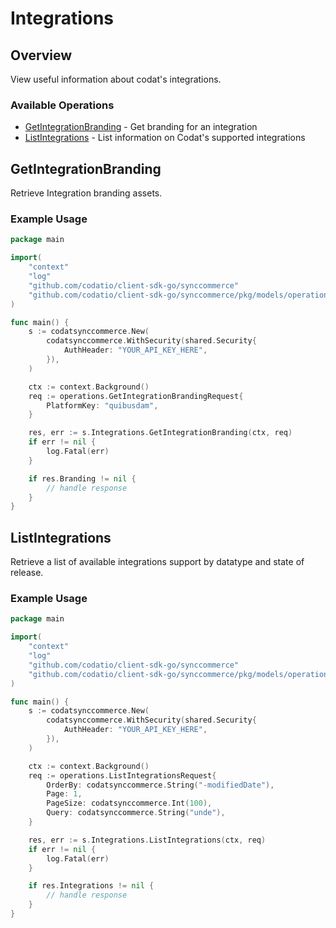 # Integrations

## Overview

View useful information about codat's integrations.

### Available Operations

* [GetIntegrationBranding](#getintegrationbranding) - Get branding for an integration
* [ListIntegrations](#listintegrations) - List information on Codat's supported integrations

## GetIntegrationBranding

Retrieve Integration branding assets.

### Example Usage

```go
package main

import(
	"context"
	"log"
	"github.com/codatio/client-sdk-go/synccommerce"
	"github.com/codatio/client-sdk-go/synccommerce/pkg/models/operations"
)

func main() {
    s := codatsynccommerce.New(
        codatsynccommerce.WithSecurity(shared.Security{
            AuthHeader: "YOUR_API_KEY_HERE",
        }),
    )

    ctx := context.Background()    
    req := operations.GetIntegrationBrandingRequest{
        PlatformKey: "quibusdam",
    }

    res, err := s.Integrations.GetIntegrationBranding(ctx, req)
    if err != nil {
        log.Fatal(err)
    }

    if res.Branding != nil {
        // handle response
    }
}
```

## ListIntegrations

Retrieve a list of available integrations support by datatype and state of release.

### Example Usage

```go
package main

import(
	"context"
	"log"
	"github.com/codatio/client-sdk-go/synccommerce"
	"github.com/codatio/client-sdk-go/synccommerce/pkg/models/operations"
)

func main() {
    s := codatsynccommerce.New(
        codatsynccommerce.WithSecurity(shared.Security{
            AuthHeader: "YOUR_API_KEY_HERE",
        }),
    )

    ctx := context.Background()    
    req := operations.ListIntegrationsRequest{
        OrderBy: codatsynccommerce.String("-modifiedDate"),
        Page: 1,
        PageSize: codatsynccommerce.Int(100),
        Query: codatsynccommerce.String("unde"),
    }

    res, err := s.Integrations.ListIntegrations(ctx, req)
    if err != nil {
        log.Fatal(err)
    }

    if res.Integrations != nil {
        // handle response
    }
}
```
